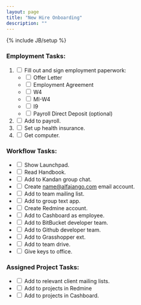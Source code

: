 ```yaml
---
layout: page
title: "New Hire Onboarding"
description: ""
---
```

{% include JB/setup %}

### Employment Tasks:

1. <label class="checkbox"><input type="checkbox"> Fill out and sign employment paperwork:</label>
   * <label class="checkbox"><input type="checkbox">  Offer Letter</label>
   * <label class="checkbox"><input type="checkbox">  Employment Agreement</label>
   * <label class="checkbox"><input type="checkbox">  W4</label>
   * <label class="checkbox"><input type="checkbox">  MI-W4</label>
   * <label class="checkbox"><input type="checkbox">  I9</label>
   * <label class="checkbox"><input type="checkbox">  Payroll Direct Deposit (optional)</label>
2. <label class="checkbox"><input type="checkbox"> Add to payroll.</label>
3. <label class="checkbox"><input type="checkbox"> Set up health insurance.</label>
4. <label class="checkbox"><input type="checkbox"> Get computer.</label>

### Workflow Tasks:

* <label class="checkbox"><input type="checkbox"> Show Launchpad.</label>
* <label class="checkbox"><input type="checkbox"> Read Handbook.</label>
* <label class="checkbox"><input type="checkbox"> Add to Kandan group chat.</label>
* <label class="checkbox"><input type="checkbox"> Create name@alfajango.com email account.</label>
* <label class="checkbox"><input type="checkbox"> Add to team mailing list.</label>
* <label class="checkbox"><input type="checkbox"> Add to group text app.</label>
* <label class="checkbox"><input type="checkbox"> Create Redmine account.</label>
* <label class="checkbox"><input type="checkbox"> Add to Cashboard as employee.</label>
* <label class="checkbox"><input type="checkbox"> Add to BitBucket developer team.</label>
* <label class="checkbox"><input type="checkbox"> Add to Github developer team.</label>
* <label class="checkbox"><input type="checkbox"> Add to Grasshopper ext.</label>
* <label class="checkbox"><input type="checkbox"> Add to team drive.</label>
* <label class="checkbox"><input type="checkbox"> Give keys to office.</label>

### Assigned Project Tasks:

* <label class="checkbox"><input type="checkbox"> Add to relevant client mailing lists.</label>
* <label class="checkbox"><input type="checkbox"> Add to projects in Redmine</label>
* <label class="checkbox"><input type="checkbox"> Add to projects in Cashboard.</label>
